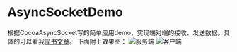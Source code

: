 # AsyncSocketDemo
根据CocoaAsyncSocket写的简单应用demo，实现端对端的接收、发送数据。具体的可以看我[简书文章](http://www.jianshu.com/p/b0eecc82b861)。
下面附上效果图：
![服务端](http://upload-images.jianshu.io/upload_images/1793034-4d39929f3cfbd83b.png?imageMogr2/auto-orient/strip "服务端")
![客户端](http://upload-images.jianshu.io/upload_images/1793034-c6c12918f3f93ead.png?imageMogr2/auto-orient/strip%7CimageView2/2/w/1240 "客户端")

